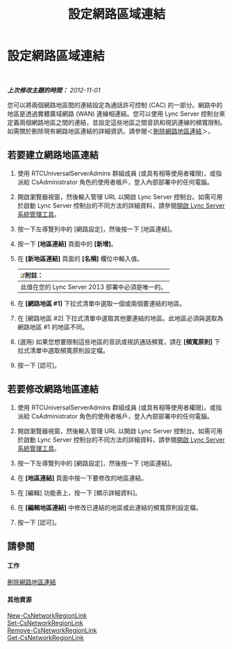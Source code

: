 ﻿---
title: 設定網路區域連結
TOCTitle: 設定網路區域連結
ms:assetid: 952bc93e-e6aa-4539-85c7-2b15f14eb382
ms:mtpsurl: https://technet.microsoft.com/zh-tw/library/Gg182551(v=OCS.15)
ms:contentKeyID: 49291716
ms.date: 08/10/2015
mtps_version: v=OCS.15
ms.translationtype: HT
---

# 設定網路區域連結

 

_**上次修改主題的時間：** 2012-11-01_

您可以將兩個網路地區間的連結設定為通話許可控制 (CAC) 的一部分。網路中的地區是透過實體廣域網路 (WAN) 連線相連結。您可以使用 Lync Server 控制台來定義兩個網路地區之間的連結，並設定這些地區之間音訊和視訊連線的頻寬限制。如需關於刪除現有網路地區連結的詳細資訊，請參閱＜[刪除網路地區連結](lync-server-2013-deleting-network-region-links.md)＞。

## 若要建立網路地區連結

1.  使用 RTCUniversalServerAdmins 群組成員 (或具有相等使用者權限)，或指派給 CsAdministrator 角色的使用者帳戶，登入內部部署中的任何電腦。

2.  開啟瀏覽器視窗，然後輸入管理 URL 以開啟 Lync Server 控制台。如需可用於啟動 Lync Server 控制台的不同方法的詳細資料，請參閱[開啟 Lync Server 系統管理工具](lync-server-2013-open-lync-server-administrative-tools.md)。

3.  按一下左導覽列中的 \[網路設定\]，然後按一下 \[地區連結\]。

4.  按一下 **\[地區連結\]** 頁面中的 **\[新增\]**。

5.  在 **\[新地區連結\]** 頁面的 **\[名稱\]** 欄位中輸入值。
    
    <table>
    <thead>
    <tr class="header">
    <th><img src="images/Gg398811.note(OCS.15).gif" title="note" alt="note" />附註：</th>
    </tr>
    </thead>
    <tbody>
    <tr class="odd">
    <td>此值在您的 Lync Server 2013 部署中必須是唯一的。</td>
    </tr>
    </tbody>
    </table>


6.  在 **\[網路地區 \#1\]** 下拉式清單中選取一個或兩個要連結的地區。

7.  在 \[網路地區 \#2\] 下拉式清單中選取其他要連結的地區。此地區必須與選取為網路地區 \#1 的地區不同。

8.  (選用) 如果您想要限制這些地區的音訊或視訊通話頻寬，請在 **\[頻寬原則\]** 下拉式清單中選取頻寬原則設定檔。

9.  按一下 \[認可\]。

## 若要修改網路地區連結

1.  使用 RTCUniversalServerAdmins 群組成員 (或具有相等使用者權限)，或指派給 CsAdministrator 角色的使用者帳戶，登入內部部署中的任何電腦。

2.  開啟瀏覽器視窗，然後輸入管理 URL 以開啟 Lync Server 控制台。如需可用於啟動 Lync Server 控制台的不同方法的詳細資料，請參閱[開啟 Lync Server 系統管理工具](lync-server-2013-open-lync-server-administrative-tools.md)。

3.  按一下左導覽列中的 \[網路設定\]，然後按一下 \[地區連結\]。

4.  在 **\[地區連結\]** 頁面中按一下要修改的地區連結。

5.  在 \[編輯\] 功能表上，按一下 \[顯示詳細資料\]。

6.  在 **\[編輯地區連結\]** 中修改已連結的地區或此連結的頻寬原則設定檔。

7.  按一下 \[認可\]。

## 請參閱

#### 工作

[刪除網路地區連結](lync-server-2013-deleting-network-region-links.md)  

#### 其他資源

[New-CsNetworkRegionLink](new-csnetworkregionlink.md)  
[Set-CsNetworkRegionLink](set-csnetworkregionlink.md)  
[Remove-CsNetworkRegionLink](remove-csnetworkregionlink.md)  
[Get-CsNetworkRegionLink](get-csnetworkregionlink.md)

